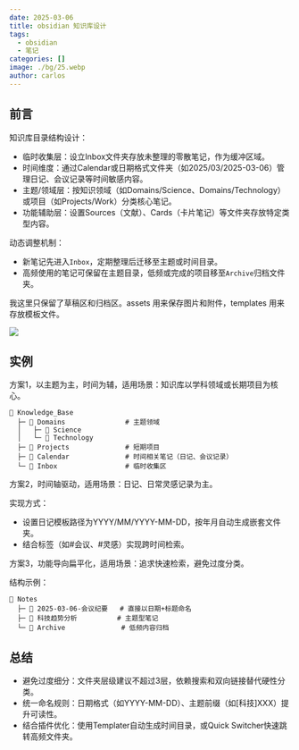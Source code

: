 ```yaml
---
date: 2025-03-06
title: obsidian 知识库设计
tags:
  - obsidian
  - 笔记
categories: []
image: ./bg/25.webp
author: carlos
---
```


## 前言

知识库目录结构设计：

- 临时收集层‌：设立Inbox文件夹存放未整理的零散笔记，作为缓冲区域‌。
- 时间维度‌：通过Calendar或日期格式文件夹（如2025/03/2025-03-06）管理日记、会议记录等时间敏感内容‌。
- 主题/领域层‌：按知识领域（如Domains/Science、Domains/Technology）或项目（如Projects/Work）分类核心笔记‌。
- 功能辅助层‌：设置Sources（文献）、Cards（卡片笔记）等文件夹存放特定类型内容‌。

动态调整机制：

- 新笔记先进入`Inbox`，定期整理后迁移至主题或时间目录‌。
- 高频使用的笔记可保留在主题目录，低频或完成的项目移至`Archive`归档文件夹‌。

我这里只保留了草稿区和归档区。assets 用来保存图片和附件，templates 用来存放模板文件。

![](../00-assets/Pasted%20image%2020250306024401.png)

## 实例

方案1，以主题为主，时间为辅，适用场景‌：知识库以学科领域或长期项目为核心。

```text
📂 Knowledge_Base
  ├─ 📂 Domains               # 主题领域
  │   ├─ 📂 Science
  │   └─ 📂 Technology
  ├─ 📂 Projects              # 短期项目
  ├─ 📂 Calendar              # 时间相关笔记（日记、会议记录）
  └─ 📂 Inbox                 # 临时收集区
```

方案2，时间轴驱动，‌适用场景‌：日记、日常灵感记录为主。

实现方式‌：

- 设置日记模板路径为YYYY/MM/YYYY-MM-DD，按年月自动生成嵌套文件夹‌。
- 结合标签（如#会议、#灵感）实现跨时间检索。

方案3，功能导向扁平化，适用场景‌：追求快速检索，避免过度分类。

结构示例‌：

```
📂 Notes
  ├─ 📄 2025-03-06-会议纪要   # 直接以日期+标题命名
  ├─ 📄 科技趋势分析          # 主题型笔记
  └─ 📂 Archive              # 低频内容归档
```

## 总结

- 避免过度细分‌：文件夹层级建议不超过3层，依赖搜索和双向链接替代硬性分类‌。
- 统一命名规则‌：日期格式（如YYYY-MM-DD）、主题前缀（如[科技]XXX）提升可读性‌。
- 结合插件优化‌：使用Templater自动生成时间目录，或Quick Switcher快速跳转高频文件夹‌。

